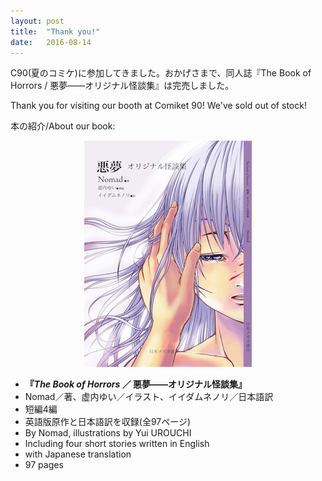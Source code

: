 ```yaml
---
layout: post
title:  "Thank you!"
date:   2016-08-14
---
```


<p class="intro">C90(夏のコミケ)に参加してきました。おかげさまで、同人誌『The Book of Horrors / 悪夢——オリジナル怪談集』は完売しました。</p>

<p class="intro">Thank you for visiting our booth at Comiket 90! We've sold out of stock!</p>

本の紹介/About our book:

<div style="text-align: center;"><img src="/assets/img/cover.jpg" /></div>

- <strong>『<i>The Book of Horrors</i> ／ 悪夢——オリジナル怪談集』</strong>
- Nomad／著、虚内ゆい／イラスト、イイダムネノリ／日本語訳
- 短編4編
- 英語版原作と日本語訳を収録(全97ページ)
- By Nomad, illustrations by Yui UROUCHI
- Including four short stories written in English
- with Japanese translation
- 97 pages 

